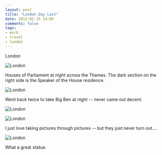 ```yaml
---
layout: post
title: "London Day Last"
date: 2012-02-15 14:05
comments: false
tags:
- work
- travel
- london
---
```

London

![London](http://media.eick.us/media/photographs/2012/2012-02-12/London-59.jpg)


Houses of Parliament at night across the Thames.  The dark section on the right side is the Speaker of the House residence.

![London](http://media.eick.us/media/photographs/2012/2012-02-12/London-60.jpg)


Went back twice to take Big Ben at night -- never came out decent.

![London](http://media.eick.us/media/photographs/2012/2012-02-12/London-61.jpg)


![London](http://media.eick.us/media/photographs/2012/2012-02-12/London-62.jpg)


I just love taking pictures through pictures -- but they just never turn out....

![London](http://media.eick.us/media/photographs/2012/2012-02-12/London-64.jpg)


What a great statue.
